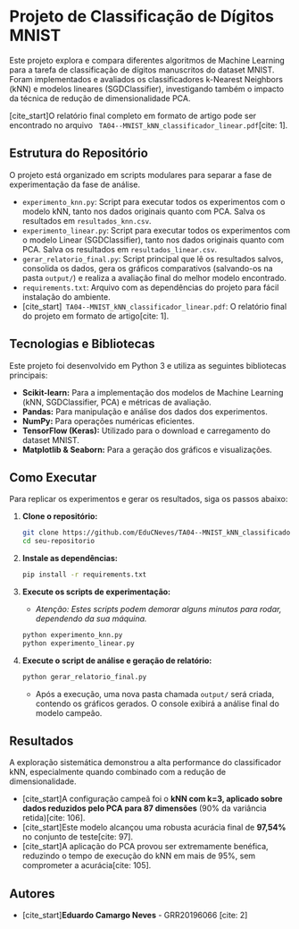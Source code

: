 # Projeto de Classificação de Dígitos MNIST

Este projeto explora e compara diferentes algoritmos de Machine Learning para a tarefa de classificação de dígitos manuscritos do dataset MNIST. Foram implementados e avaliados os classificadores k-Nearest Neighbors (kNN) e modelos lineares (SGDClassifier), investigando também o impacto da técnica de redução de dimensionalidade PCA.

[cite_start]O relatório final completo em formato de artigo pode ser encontrado no arquivo ` TA04--MNIST_kNN_classificador_linear.pdf`[cite: 1].

## Estrutura do Repositório

O projeto está organizado em scripts modulares para separar a fase de experimentação da fase de análise.

-   `experimento_knn.py`: Script para executar todos os experimentos com o modelo kNN, tanto nos dados originais quanto com PCA. Salva os resultados em `resultados_knn.csv`.
-   `experimento_linear.py`: Script para executar todos os experimentos com o modelo Linear (SGDClassifier), tanto nos dados originais quanto com PCA. Salva os resultados em `resultados_linear.csv`.
-   `gerar_relatorio_final.py`: Script principal que lê os resultados salvos, consolida os dados, gera os gráficos comparativos (salvando-os na pasta `output/`) e realiza a avaliação final do melhor modelo encontrado.
-   `requirements.txt`: Arquivo com as dependências do projeto para fácil instalação do ambiente.
-   [cite_start]` TA04--MNIST_kNN_classificador_linear.pdf`: O relatório final do projeto em formato de artigo[cite: 1].

## Tecnologias e Bibliotecas

Este projeto foi desenvolvido em Python 3 e utiliza as seguintes bibliotecas principais:

-   **Scikit-learn:** Para a implementação dos modelos de Machine Learning (kNN, SGDClassifier, PCA) e métricas de avaliação.
-   **Pandas:** Para manipulação e análise dos dados dos experimentos.
-   **NumPy:** Para operações numéricas eficientes.
-   **TensorFlow (Keras):** Utilizado para o download e carregamento do dataset MNIST.
-   **Matplotlib & Seaborn:** Para a geração dos gráficos e visualizações.

## Como Executar

Para replicar os experimentos e gerar os resultados, siga os passos abaixo:

1.  **Clone o repositório:**
    ```bash
    git clone https://github.com/EduCNeves/TA04--MNIST_kNN_classificador_linear.git
    cd seu-repositorio
    ```

2.  **Instale as dependências:**
    ```bash
    pip install -r requirements.txt
    ```

3.  **Execute os scripts de experimentação:**
    * *Atenção: Estes scripts podem demorar alguns minutos para rodar, dependendo da sua máquina.*

    ```bash
    python experimento_knn.py
    python experimento_linear.py
    ```

4.  **Execute o script de análise e geração de relatório:**
    ```bash
    python gerar_relatorio_final.py
    ```
    * Após a execução, uma nova pasta chamada `output/` será criada, contendo os gráficos gerados. O console exibirá a análise final do modelo campeão.

## Resultados

A exploração sistemática demonstrou a alta performance do classificador kNN, especialmente quando combinado com a redução de dimensionalidade.

-   [cite_start]A configuração campeã foi o **kNN com k=3, aplicado sobre dados reduzidos pelo PCA para 87 dimensões** (90% da variância retida)[cite: 106].
-   [cite_start]Este modelo alcançou uma robusta acurácia final de **97,54%** no conjunto de teste[cite: 97].
-   [cite_start]A aplicação do PCA provou ser extremamente benéfica, reduzindo o tempo de execução do kNN em mais de 95%, sem comprometer a acurácia[cite: 105].

## Autores

-   [cite_start]**Eduardo Camargo Neves** - GRR20196066 [cite: 2]
